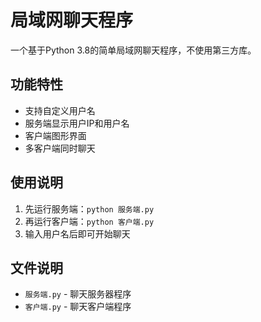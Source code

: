 # 局域网聊天程序

一个基于Python 3.8的简单局域网聊天程序，不使用第三方库。

## 功能特性
- 支持自定义用户名
- 服务端显示用户IP和用户名
- 客户端图形界面
- 多客户端同时聊天

## 使用说明
1. 先运行服务端：`python 服务端.py`
2. 再运行客户端：`python 客户端.py`
3. 输入用户名后即可开始聊天

## 文件说明
- `服务端.py` - 聊天服务器程序
- `客户端.py` - 聊天客户端程序